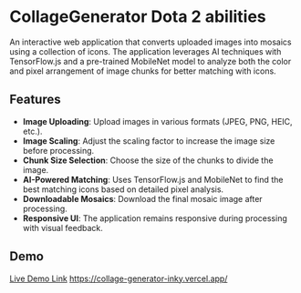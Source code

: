 # CollageGenerator Dota 2 abilities

An interactive web application that converts uploaded images into mosaics using a collection of icons. The application leverages AI techniques with TensorFlow.js and a pre-trained MobileNet model to analyze both the color and pixel arrangement of image chunks for better matching with icons.

## Features

- **Image Uploading**: Upload images in various formats (JPEG, PNG, HEIC, etc.).
- **Image Scaling**: Adjust the scaling factor to increase the image size before processing.
- **Chunk Size Selection**: Choose the size of the chunks to divide the image.
- **AI-Powered Matching**: Uses TensorFlow.js and MobileNet to find the best matching icons based on detailed pixel analysis.
- **Downloadable Mosaics**: Download the final mosaic image after processing.
- **Responsive UI**: The application remains responsive during processing with visual feedback.

## Demo

[Live Demo Link](#) https://collage-generator-inky.vercel.app/